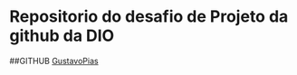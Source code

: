# Repositorio do desafio de Projeto da github da DIO

##GITHUB
[GustavoPias](https://github.com/gugapias)
